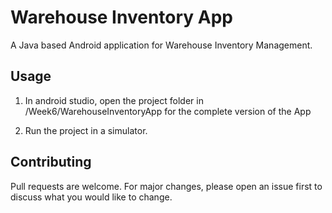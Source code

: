 
# Warehouse Inventory App

A Java based Android application for Warehouse Inventory Management. 

## Usage

1. In android studio, open the project folder in /Week6/WarehouseInventoryApp for the complete version of the App

2. Run the project in a simulator.

## Contributing

Pull requests are welcome. For major changes, please open an issue first
to discuss what you would like to change.

